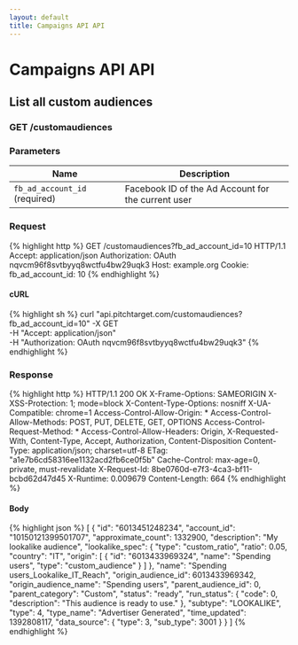 ```yaml
---
layout: default
title: Campaigns API API
---
```


# Campaigns API API

## List all custom audiences

### GET /customaudiences


### Parameters

Name | Description |
-----|-------------|
`fb_ad_account_id` (required) | Facebook ID of the Ad Account for the current user |

### Request

{% highlight http %}
GET /customaudiences?fb_ad_account_id=10 HTTP/1.1
Accept: application/json
Authorization: OAuth nqvcm96f8svtbyyq8wctfu4bw29uqk3
Host: example.org
Cookie: 
fb_ad_account_id: 10
{% endhighlight %}


#### cURL

{% highlight sh %}
curl "api.pitchtarget.com/customaudiences?fb_ad_account_id=10" -X GET \
	-H "Accept: application/json" \
	-H "Authorization: OAuth nqvcm96f8svtbyyq8wctfu4bw29uqk3"
{% endhighlight %}

### Response

{% highlight http %}
HTTP/1.1 200 OK
X-Frame-Options: SAMEORIGIN
X-XSS-Protection: 1; mode=block
X-Content-Type-Options: nosniff
X-UA-Compatible: chrome=1
Access-Control-Allow-Origin: *
Access-Control-Allow-Methods: POST, PUT, DELETE, GET, OPTIONS
Access-Control-Request-Method: *
Access-Control-Allow-Headers: Origin, X-Requested-With, Content-Type, Accept, Authorization, Content-Disposition
Content-Type: application/json; charset=utf-8
ETag: "a1e7b6cd58316ee1132acd2fb6ce0f5b"
Cache-Control: max-age=0, private, must-revalidate
X-Request-Id: 8be0760d-e7f3-4ca3-bf11-bcbd62d47d45
X-Runtime: 0.009679
Content-Length: 664
{% endhighlight %}

#### Body

{% highlight json %}
[
  {
    "id": "6013451248234",
    "account_id": "10150121399501707",
    "approximate_count": 1332900,
    "description": "My lookalike audience",
    "lookalike_spec": {
      "type": "custom_ratio",
      "ratio": 0.05,
      "country": "IT",
      "origin": [
        {
          "id": "6013433969324",
          "name": "Spending users",
          "type": "custom_audience"
        }
      ]
    },
    "name": "Spending users_Lookalike_IT_Reach",
    "origin_audience_id": 6013433969342,
    "origin_audience_name": "Spending users",
    "parent_audience_id": 0,
    "parent_category": "Custom",
    "status": "ready",
    "run_status": {
      "code": 0,
      "description": "This audience is ready to use."
    },
    "subtype": "LOOKALIKE",
    "type": 4,
    "type_name": "Advertiser Generated",
    "time_updated": 1392808117,
    "data_source": {
      "type": 3,
      "sub_type": 3001
    }
  }
]
{% endhighlight %}


